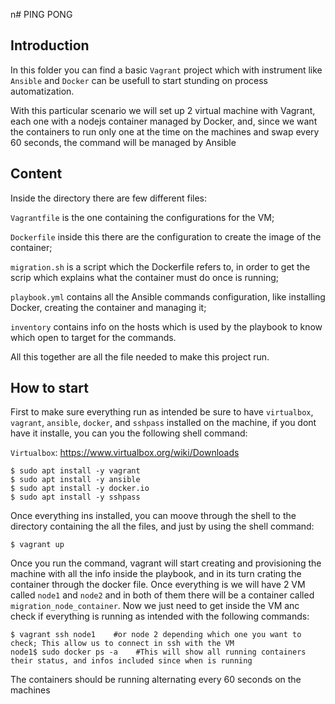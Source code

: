n# PING PONG
## Introduction

In this folder you can find a basic `Vagrant` project which with instrument like `Ansible` and `Docker` can be usefull to start stunding on process automatization.

With this particular scenario we will set up 2 virtual machine with Vagrant, each one with a nodejs container managed by Docker, and, since we want the containers to run only one at the time on the machines and swap every 60 seconds, the command will be managed by Ansible

## Content

Inside the directory there are few different files:    

`Vagrantfile` is the one containing the configurations for the VM;    

`Dockerfile` inside this there are the configuration to create the image of the container;        

`migration.sh` is a script which the Dockerfile refers to, in order to get the scrip which explains what the container must do once is running;     

`playbook.yml` contains all the Ansible commands configuration, like installing Docker, creating the container and managing it;     

`inventory` contains info on the hosts which is used by the playbook to know which open to target for the commands.     

All this together are all the file needed to make this project run.

## How to start

First to make sure everything run as intended be sure to have `virtualbox`, `vagrant`, `ansible`, `docker`, and `sshpass` installed on the machine, if you dont have it installe, you can you the following shell command:

`Virtualbox`: https://www.virtualbox.org/wiki/Downloads

```
$ sudo apt install -y vagrant
$ sudo apt install -y ansible
$ sudo apt install -y docker.io
$ sudo apt install -y sshpass
```

Once everything ins installed, you can moove through the shell to the directory containing the all the files, and just by using the shell command:
```
$ vagrant up
```
Once you run the command, vagrant will start creating and provisioning the machine with all the info inside the playbook, and in its turn crating the container through the docker file.
Once everything is we will have 2 VM called `node1` and `node2` and in both of them there will be a container called `migration_node_container`. Now we just need to get inside the VM anc check if everything is running as intended with the following commands:

```
$ vagrant ssh node1    #or node 2 depending which one you want to check; This allow us to connect in ssh with the VM
node1$ sudo docker ps -a    #This will show all running containers their status, and infos included since when is running
```
The containers should be running alternating every 60 seconds on the machines









